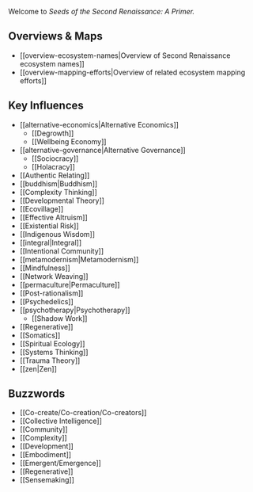 
Welcome to *Seeds of the Second Renaissance: A Primer.*

## Overviews & Maps

- [[overview-ecosystem-names|Overview of Second Renaissance ecosystem names]]
- [[overview-mapping-efforts|Overview of related ecosystem mapping efforts]]

## Key Influences

- [[alternative-economics|Alternative Economics]]
  - [[Degrowth]]
  - [[Wellbeing Economy]]
- [[alternative-governance|Alternative Governance]]
  - [[Sociocracy]]
  - [[Holacracy]]
- [[Authentic Relating]]
- [[buddhism|Buddhism]]
- [[Complexity Thinking]]
- [[Developmental Theory]]
- [[Ecovillage]]
- [[Effective Altruism]]
- [[Existential Risk]]
- [[Indigenous Wisdom]]
- [[integral|Integral]]
- [[Intentional Community]]
- [[metamodernism|Metamodernism]]
- [[Mindfulness]]
- [[Network Weaving]]
- [[permaculture|Permaculture]]
- [[Post-rationalism]]
- [[Psychedelics]]
- [[psychotherapy|Psychotherapy]]
  - [[Shadow Work]]
- [[Regenerative]]
- [[Somatics]]
- [[Spiritual Ecology]]
- [[Systems Thinking]]
- [[Trauma Theory]]
- [[zen|Zen]]

## Buzzwords

- [[Co-create/Co-creation/Co-creators]]
- [[Collective Intelligence]]
- [[Community]]
- [[Complexity]]
- [[Development]]
- [[Embodiment]]
- [[Emergent/Emergence]]
- [[Regenerative]]
- [[Sensemaking]]


